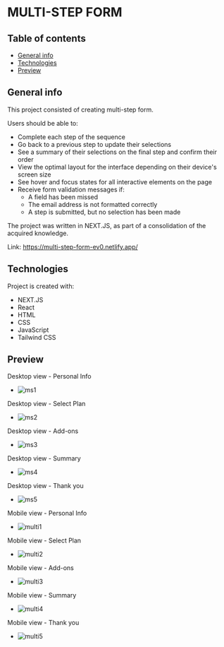 # MULTI-STEP FORM

## Table of contents
* [General info](#general-info)
* [Technologies](#technologies)
* [Preview](#Preview)

## General info
This project consisted of creating multi-step form.

Users should be able to:
* Complete each step of the sequence
* Go back to a previous step to update their selections
* See a summary of their selections on the final step and confirm their order
* View the optimal layout for the interface depending on their device's screen size
* See hover and focus states for all interactive elements on the page
* Receive form validation messages if:
	* A field has been missed
 	* The email address is not formatted correctly
  	* A step is submitted, but no selection has been made

The project was written in NEXT.JS, as part of a consolidation of the acquired knowledge.

Link: https://multi-step-form-ev0.netlify.app/
	
## Technologies
Project is created with:
* NEXT.JS
* React
* HTML
* CSS
* JavaScript
* Tailwind CSS

## Preview

Desktop view - Personal Info
* ![ms1](https://github.com/user-attachments/assets/4eefea4e-d19f-4ab9-aa67-32bba8d2eced)



Desktop view - Select Plan
* ![ms2](https://github.com/user-attachments/assets/bdcabfec-6961-4f37-92ad-0a6946aef83e)
 


Desktop view - Add-ons
* ![ms3](https://github.com/user-attachments/assets/1a88ef75-fe88-474c-a1a7-3d3822ce6494)



Desktop view - Summary
* ![ms4](https://github.com/user-attachments/assets/d9a19fa2-4cff-44f3-9b74-c59a9b8cb3ff)



Desktop view - Thank you
* ![ms5](https://github.com/user-attachments/assets/cd71b8d2-c42d-44bc-8800-3c0b240599e3)



Mobile view - Personal Info
* ![multi1](https://github.com/user-attachments/assets/cfd97391-324d-49b4-8819-1ad3c6b25f33)



Mobile view - Select Plan
* ![multi2](https://github.com/user-attachments/assets/d83f5b2f-47e2-46df-9671-cea124b0dc90)



Mobile view - Add-ons
* ![multi3](https://github.com/user-attachments/assets/8b3435cb-67ed-4542-9838-a16ef7fb4a24)



Mobile view - Summary
* ![multi4](https://github.com/user-attachments/assets/d090c2a0-80f3-4607-b96d-28e46d6ddeaa)



Mobile view - Thank you
* ![multi5](https://github.com/user-attachments/assets/1fb0054a-1a1e-45c2-9f8b-6fe52c915b36)
